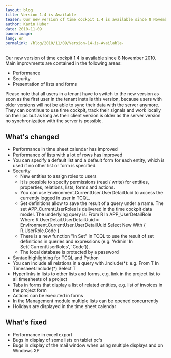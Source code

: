 ```yaml
---
layout: blog
title: Version 1.4 is Available 
teaser: Our new version of time cockpit 1.4 is available since 8 November 2010.
author: Karin Huber
date: 2010-11-09
bannerimage: 
lang: en
permalink: /blog/2010/11/09/Version-14-is-Available-
---
```


<p xmlns="http://www.w3.org/1999/xhtml">Our new version of time cockpit 1.4 is available since 8 November 2010. Main improvments are contained in the following areas:</p><ul xmlns="http://www.w3.org/1999/xhtml">
  <li>Performance</li>
  <li>Security</li>
  <li>Presentation of lists and forms</li>
</ul><p xmlns="http://www.w3.org/1999/xhtml">Please note that all users in a tenant have to switch to the new version as soon as the first user in the tenant installs this version, because users with older versions will not be able to sync their data with the server anymore. They can continue to use time cockpit, track their signals and work locally on their pc but as long as their client version is older as the server version no synchronization with the server is possible.</p><h2 xmlns="http://www.w3.org/1999/xhtml">What's changed</h2><ul xmlns="http://www.w3.org/1999/xhtml">
  <li>Performance in time sheet calendar has improved</li>
  <li>Performance of lists with a lot of rows has improved</li>
  <li>You can specify a default list and a default form for each entity, which is used if no other list or form is specified.</li>
  <li>Security
<br /><ul><li>New entities to assign roles to users</li><li>It is possible to specify permissions (read / write) for entities, properties, relations, lists, forms and actions.</li><li>You can use Environment.CurrentUser.UserDetailUuid to access the currently logged in user in TCQL.</li><li>Set definitions allow to save the result of a query under a name. The set APP_CurrentUserRoles is delivered in the time cockpit data model. The underlying query is: From R In APP_UserDetailRole Where R.UserDetail.UserDetailUuid = Environment.CurrentUser.UserDetailUuid Select New With { R.UserRole.Code }</li><li>There is a new function "In Set" in TCQL to use the result of set definitions in queries and expressions (e.g. 'Admin' In Set('CurrentUserRoles', 'Code')).</li><li>The local database is protected by a password</li></ul></li>
  <li>Syntax highlighting for TCQL and Python</li>
  <li>You can include all relations in a query with .Include(*): e.g. From T In Timesheet.Include(*) Select T </li>
  <li>Hyperlinks in lists to other lists and forms, e.g. link in the project list to all timesheets of a project</li>
  <li>Tabs in forms that display a list of related entities, e.g. list of invoices in the project form</li>
  <li>Actions can be executed in forms</li>
  <li>In the Management module multiple lists can be opened concurrently</li>
  <li>Holidays are displayed in the time sheet calendar</li>
</ul><h2 xmlns="http://www.w3.org/1999/xhtml">What's fixed</h2><ul xmlns="http://www.w3.org/1999/xhtml">
  <li>Performance in excel export</li>
  <li>Bugs in display of some lists on tablet pc's</li>
  <li>Bugs in display of the mail window when using multiple displays and on Windows XP </li>
</ul>